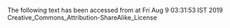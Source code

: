 The following text has been accessed from at Fri Aug 9 03:31:53 IST 2019
Creative_Commons_Attribution-ShareAlike_License
